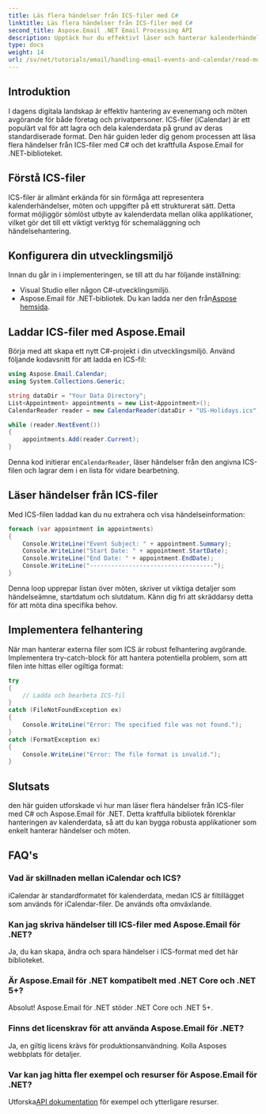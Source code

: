 ```yaml
---
title: Läs flera händelser från ICS-filer med C#
linktitle: Läs flera händelser från ICS-filer med C#
second_title: Aspose.Email .NET Email Processing API
description: Upptäck hur du effektivt läser och hanterar kalenderhändelser från ICS-filer i dina C#-applikationer med Aspose.Email för .NET. Den här omfattande guiden leder dig genom installationen.
type: docs
weight: 14
url: /sv/net/tutorials/email/handling-email-events-and-calendar/read-multiple-events-from-ics-files-with-csharp/
---
```

## Introduktion

I dagens digitala landskap är effektiv hantering av evenemang och möten avgörande för både företag och privatpersoner. ICS-filer (iCalendar) är ett populärt val för att lagra och dela kalenderdata på grund av deras standardiserade format. Den här guiden leder dig genom processen att läsa flera händelser från ICS-filer med C# och det kraftfulla Aspose.Email for .NET-biblioteket.

## Förstå ICS-filer

ICS-filer är allmänt erkända för sin förmåga att representera kalenderhändelser, möten och uppgifter på ett strukturerat sätt. Detta format möjliggör sömlöst utbyte av kalenderdata mellan olika applikationer, vilket gör det till ett viktigt verktyg för schemaläggning och händelsehantering.

## Konfigurera din utvecklingsmiljö

Innan du går in i implementeringen, se till att du har följande inställning:

- Visual Studio eller någon C#-utvecklingsmiljö.
-  Aspose.Email för .NET-bibliotek. Du kan ladda ner den från[Aspose hemsida](https://releases.aspose.com/email/net/).

## Laddar ICS-filer med Aspose.Email

Börja med att skapa ett nytt C#-projekt i din utvecklingsmiljö. Använd följande kodavsnitt för att ladda en ICS-fil:

```csharp
using Aspose.Email.Calendar;
using System.Collections.Generic;

string dataDir = "Your Data Directory";
List<Appointment> appointments = new List<Appointment>();
CalendarReader reader = new CalendarReader(dataDir + "US-Holidays.ics");

while (reader.NextEvent())
{
    appointments.Add(reader.Current);
}
```

 Denna kod initierar en`CalendarReader`, läser händelser från den angivna ICS-filen och lagrar dem i en lista för vidare bearbetning.

## Läser händelser från ICS-filer

Med ICS-filen laddad kan du nu extrahera och visa händelseinformation:

```csharp
foreach (var appointment in appointments)
{
    Console.WriteLine("Event Subject: " + appointment.Summary);
    Console.WriteLine("Start Date: " + appointment.StartDate);
    Console.WriteLine("End Date: " + appointment.EndDate);
    Console.WriteLine("-----------------------------------");
}
```

Denna loop upprepar listan över möten, skriver ut viktiga detaljer som händelseämne, startdatum och slutdatum. Känn dig fri att skräddarsy detta för att möta dina specifika behov.

## Implementera felhantering

När man hanterar externa filer som ICS är robust felhantering avgörande. Implementera try-catch-block för att hantera potentiella problem, som att filen inte hittas eller ogiltiga format:

```csharp
try
{
    // Ladda och bearbeta ICS-fil
}
catch (FileNotFoundException ex)
{
    Console.WriteLine("Error: The specified file was not found.");
}
catch (FormatException ex)
{
    Console.WriteLine("Error: The file format is invalid.");
}
```

## Slutsats

den här guiden utforskade vi hur man läser flera händelser från ICS-filer med C# och Aspose.Email för .NET. Detta kraftfulla bibliotek förenklar hanteringen av kalenderdata, så att du kan bygga robusta applikationer som enkelt hanterar händelser och möten.

## FAQ's

### Vad är skillnaden mellan iCalendar och ICS?
iCalendar är standardformatet för kalenderdata, medan ICS är filtillägget som används för iCalendar-filer. De används ofta omväxlande.

### Kan jag skriva händelser till ICS-filer med Aspose.Email för .NET?
Ja, du kan skapa, ändra och spara händelser i ICS-format med det här biblioteket.

### Är Aspose.Email för .NET kompatibelt med .NET Core och .NET 5+?
Absolut! Aspose.Email för .NET stöder .NET Core och .NET 5+.

### Finns det licenskrav för att använda Aspose.Email för .NET?
Ja, en giltig licens krävs för produktionsanvändning. Kolla Asposes webbplats för detaljer.

### Var kan jag hitta fler exempel och resurser för Aspose.Email för .NET?
 Utforska[API dokumentation](https://reference.aspose.com/email/net/) för exempel och ytterligare resurser.
